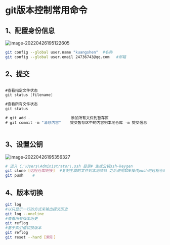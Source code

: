 # git版本控制常用命令

## 1、配置身份信息

![image-20220426195122605](https://gitee.com/yang-chuanwei/typora-img/raw/master/img/image-20220426195122605.png)

```bash
git config --global user.name "kuangshen"  #名称
git config --global user.email 24736743@qq.com   #邮箱
```

## 2、提交

```csharp

#查看指定文件状态
git status [filename]

#查看所有文件状态
git status

# git add .                  添加所有文件到暂存区
# git commit -m "消息内容"    提交暂存区中的内容到本地仓库 -m 提交信息
    
```

## 3、设置公钥

![image-20220426195356327](https://gitee.com/yang-chuanwei/typora-img/raw/master/img/image-20220426195356327.png)

```bash
# 进入 C:\Users\Administrator\.ssh 目录# 生成公钥ssh-keygen
git clone [远程仓库链接]	#复制生成的文件到本地项目 之后使用IDE操作push到远程仓库
git push	# 
```

## 4、版本切换

```bash
git log
#以只显示一行的方式来输出提交历史
git log --oneline
#查看所有版本历史
git reflog
#基于索引值切换版本
git reflog
git reset --hard [索引]

```



